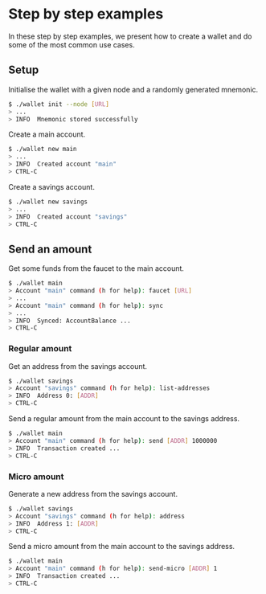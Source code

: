 # Step by step examples

In these step by step examples, we present how to create a wallet and do some of the most common use cases.

## Setup

Initialise the wallet with a given node and a randomly generated mnemonic.
<!-- TODO: replace with testnet URL -->
```sh
$ ./wallet init --node [URL]
> ...
> INFO  Mnemonic stored successfully
```

Create a main account.
```sh
$ ./wallet new main
> ...
> INFO  Created account "main"
> CTRL-C
```

Create a savings account.
```sh
$ ./wallet new savings
> ...
> INFO  Created account "savings"
> CTRL-C
```

## Send an amount

Get some funds from the faucet to the main account.
<!-- TODO: replace with testnet URL -->
```sh
$ ./wallet main
> Account "main" command (h for help): faucet [URL]
> ...
> Account "main" command (h for help): sync
> ...
> INFO  Synced: AccountBalance ...
> CTRL-C
```

### Regular amount

Get an address from the savings account.
```sh
$ ./wallet savings
> Account "savings" command (h for help): list-addresses
> INFO  Address 0: [ADDR]
> CTRL-C
```

Send a regular amount from the main account to the savings address.
```sh
$ ./wallet main
> Account "main" command (h for help): send [ADDR] 1000000
> INFO  Transaction created ...
> CTRL-C
```

### Micro amount

Generate a new address from the savings account.
```sh
$ ./wallet savings
> Account "savings" command (h for help): address
> INFO  Address 1: [ADDR]
> CTRL-C
```

Send a micro amount from the main account to the savings address.
```sh
$ ./wallet main
> Account "main" command (h for help): send-micro [ADDR] 1
> INFO  Transaction created ...
> CTRL-C
```
